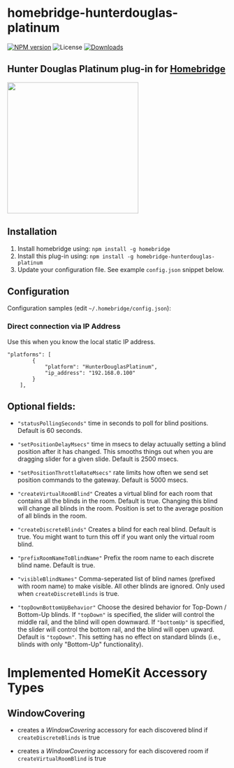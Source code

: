 # homebridge-hunterdouglas-platinum

[![NPM version](https://img.shields.io/npm/v/homebridge-hunterdouglas-platinum)](https://npmjs.org/package/homebridge-hunterdouglas-platinum)
![License](https://img.shields.io/npm/l/homebridge-hunterdouglas-platinum)
[![Downloads](https://img.shields.io/npm/dm/homebridge-hunterdouglas-platinum.svg)](https://npmjs.org/package/homebridge-hunterdouglas-platinum)

## Hunter Douglas Platinum plug-in for [Homebridge](https://github.com/nfarina/homebridge)

<img src="https://i.imgur.com/g9Mwn3S.jpg" width="300">

## Installation

<!-- 2. Clone (or pull) this repository from github into the same path Homebridge lives (usually `/usr/local/lib/node_modules`). Note: the code currently on GitHub is in beta, and is newer than the latest published version of this package on `npm` -->

1. Install homebridge using: `npm install -g homebridge`
2. Install this plug-in using: `npm install -g homebridge-hunterdouglas-platinum`
3. Update your configuration file. See example `config.json` snippet below.

## Configuration

Configuration samples (edit `~/.homebridge/config.json`):

### Direct connection via IP Address

Use this when you know the local static IP address.

```
"platforms": [
        {
            "platform": "HunterDouglasPlatinum",
            "ip_address": "192.168.0.100"
        }
    ],
```

## Optional fields:

- `"statusPollingSeconds"` time in seconds to poll for blind positions. Default is 60 seconds.

* `"setPositionDelayMsecs"` time in msecs to delay actuually setting a blind position after it has changed. This smooths things out when you are dragging slider for a given slide. Default is 2500 msecs.

* `"setPositionThrottleRateMsecs"` rate limits how often we send set position commands to the gateway. Default is 5000 msecs.

* `"createVirtualRoomBlind"` Creates a virtual blind for each room that contains all the blinds in the room. Default is true. Changing this blind will change all blinds in the room. Position is set to the average position of all blinds in the room.

* `"createDiscreteBlinds"` Creates a blind for each real blind. Default is true. You might want to turn this off if you want only the virtual room blind.

* `"prefixRoomNameToBlindName"` Prefix the room name to each discrete blind name. Default is true.

* `"visibleBlindNames"` Comma-seperated list of blind names (prefixed with room name) to make visible. All other blinds are ignored. Only used when `createDiscreteBlinds` is true.

* `"topDownBottomUpBehavior"` Choose the desired behavior for Top-Down / Bottom-Up blinds.  If `"topDown"` is specified, the slider will control the middle rail, and the blind will open downward.  If `"bottomUp"` is specified, the slider will control the bottom rail, and the blind will open upward.  Default is `"topDown"`.  This setting has no effect on standard blinds (i.e., blinds with only "Bottom-Up" functionality).

# Implemented HomeKit Accessory Types

## WindowCovering

- creates a _WindowCovering_ accessory for each discovered blind if `createDiscreteBlinds` is true

- creates a _WindowCovering_ accessory for each discovered room if `createVirtualRoomBlind` is true
